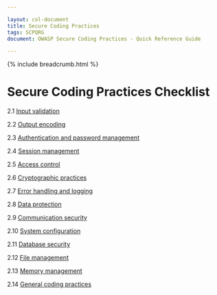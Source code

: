 ```yaml
---

layout: col-document
title: Secure Coding Practices
tags: SCPQRG
document: OWASP Secure Coding Practices - Quick Reference Guide

---
```


{% include breadcrumb.html %}
# Secure Coding Practices Checklist

2.1 [Input validation](05-checklist.md#input-validation)

2.2 [Output encoding](05-checklist.md#output-encoding)

2.3 [Authentication and password management](05-checklist.md#authentication-and-password-management)

2.4 [Session management](05-checklist.md#session-management)

2.5 [Access control](05-checklist.md#access-control)

2.6 [Cryptographic practices](05-checklist.md#cryptographic-practices)

2.7 [Error handling and logging](05-checklist.md#error-handling-and-logging)

2.8 [Data protection](05-checklist.md#data-protection)

2.9 [Communication security](05-checklist.md#communication-security)

2.10 [System configuration](05-checklist.md#system-configuration)

2.11 [Database security](05-checklist.md#database-security)

2.12 [File management](05-checklist.md#file-management)

2.13 [Memory management](05-checklist.md#memory-management)

2.14 [General coding practices](05-checklist.md#general-coding-practices)
